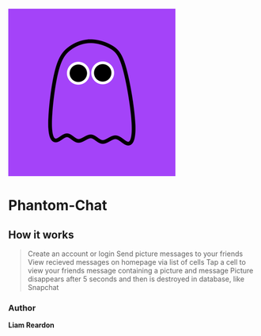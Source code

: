 ![Phantom](https://github.com/liamreardon/Phantom-Chat/blob/master/phantom_1_33.png)

# Phantom-Chat

## How it works

> Create an account or login
> Send picture messages to your friends
> View recieved messages on homepage via list of cells
> Tap a cell to view your friends message containing a picture and message
> Picture disappears after 5 seconds and then is destroyed in database, like Snapchat

### Author

**Liam Reardon**

